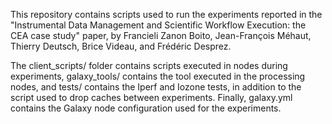 This repository contains scripts used to run the experiments reported in the "Instrumental Data Management and Scientific Workflow Execution: the CEA case study" paper, by Francieli Zanon Boito, Jean-François Méhaut, Thierry Deutsch, Brice Videau, and Frédéric Desprez.

The client_scripts/ folder contains scripts executed in nodes during experiments, galaxy_tools/ contains the tool executed in the processing nodes, and tests/ contains the Iperf and Iozone tests, in addition to the script used to drop caches between experiments.
Finally, galaxy.yml contains the Galaxy node configuration used for the experiments.
